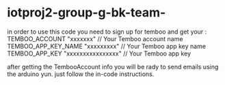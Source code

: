 # iotproj2-group-g-bk-team-
in order to use this code you need to sign up for temboo
and get your :
 TEMBOO_ACCOUNT "xxxxxxx"  // Your Temboo account name 
 TEMBOO_APP_KEY_NAME "xxxxxxxxx"  // Your Temboo app key name
 TEMBOO_APP_KEY "xxxxxxxxxxxxxxxx"  // Your Temboo app key
 
 after getting the TembooAccount info you will be rady to send emails using the arduino yun.
just follow the in-code instructions.
